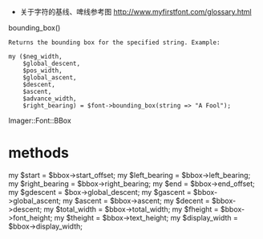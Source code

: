 * 关于字符的基线、啤线参考图
  http://www.myfirstfont.com/glossary.html

bounding_box()

    Returns the bounding box for the specified string. Example:

    my ($neg_width,
        $global_descent,
        $pos_width,
        $global_ascent,
        $descent,
        $ascent,
        $advance_width,
        $right_bearing) = $font->bounding_box(string => "A Fool");

Imager::Font::BBox

# methods
my $start = $bbox->start_offset;
my $left_bearing = $bbox->left_bearing;
my $right_bearing = $bbox->right_bearing;
my $end = $bbox->end_offset;
my $gdescent = $box->global_descent;
my $gascent = $bbox->global_ascent;
my $ascent = $bbox->ascent;
my $decent = $bbox->descent;
my $total_width = $bbox->total_width;
my $fheight = $bbox->font_height;
my $theight = $bbox->text_height;
my $display_width = $bbox->display_width;